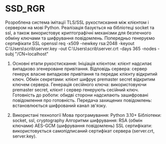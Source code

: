 # SSD_RGR

Розроблена система імітації TLS/SSL рукостискання між клієнтом і сервером на мові Python. Реалізація базується на бібліотеці socket та ssl, а також використовує криптографічні механізми для безпечного обміну ключами та шифрування повідомлень.
Попередньо генеруємо сертифікати SSL
openssl req -x509 -newkey rsa:2048 -keyout C:\Users\scrib\server.key -out C:\Users\scrib\server.crt -days 365 -nodes -subj "/CN=localhost"

1.	Основні етапи рукостискання:
Ініціація клієнтом: клієнт надсилає випадково згенероване привітання.
Відповідь сервера: сервер генерує власне випадкове привітання та передає клієнту відкритий ключ.
Обмін секретами: клієнт шифрує premaster secret відкритим ключем сервера.
Генерація сесійного ключа: використовуючи premaster secret, клієнт і сервер генерують сесійний ключ.
Готовність до роботи: обидві сторони надсилають зашифровані повідомлення про готовність.
Передача захищених повідомлень: встановлюється шифрований канал зв'язку.

2. Використані технології
Мова програмування: Python 3.10+
Бібліотеки: socket, ssl, cryptography
Алгоритми шифрування:
RSA (обмін ключами)
AES-GCM (шифрування повідомлень)
SSL сертифікати: використовується самопідписаний сертифікат сервера (server.crt, server.key).
